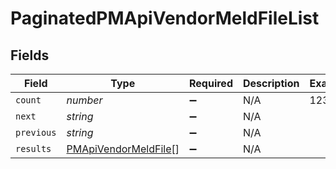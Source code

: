 # PaginatedPMApiVendorMeldFileList


## Fields

| Field                                                               | Type                                                                | Required                                                            | Description                                                         | Example                                                             |
| ------------------------------------------------------------------- | ------------------------------------------------------------------- | ------------------------------------------------------------------- | ------------------------------------------------------------------- | ------------------------------------------------------------------- |
| `count`                                                             | *number*                                                            | :heavy_minus_sign:                                                  | N/A                                                                 | 123                                                                 |
| `next`                                                              | *string*                                                            | :heavy_minus_sign:                                                  | N/A                                                                 |                                                                     |
| `previous`                                                          | *string*                                                            | :heavy_minus_sign:                                                  | N/A                                                                 |                                                                     |
| `results`                                                           | [PMApiVendorMeldFile](../../models/shared/pmapivendormeldfile.md)[] | :heavy_minus_sign:                                                  | N/A                                                                 |                                                                     |